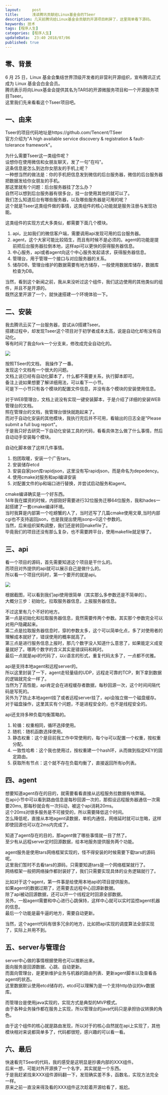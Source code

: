 ```yaml
---   
layout:     post  
title:      浅读腾讯贡献给Linux基金会的TSeer
description: 几天前腾讯给Linux基金会贡献的开源项目刷屏了，这里简单看下源码。    
keywords: 技术 
tags: [程序人生]  
categories: [程序人生]  
updateData:  23:40 2018/07/06   
published: true   
---  
```



## 零、背景

6 月 25 日，Linux 基金会集结世界顶级开发者的非营利开源组织，宣布腾讯正式成为 Linux 基金会白金会员。  
腾讯表示将向Linux基金会提供其名为TARS的开源微服务项目和一个开源服务项目Tseer。  
这里我们先来看看这个Tseer项目吧。  


## 一、由来  

Tseer的项目代码地址是https://github.com/Tencent/TSeer  
官方介绍为"A high available service discovery & registration & fault-tolerance framework"。  


为什么需要Tseer这一类组件呢？  
设想你在使用微信和女朋友聊天，发了一句"在吗"。  
这条信息是怎么到达你女朋友的手机上呢？  
一种想当然的做法是：你的手机把信息发到微信的后台服务器，微信的后台服务器把数据发给你女朋友的手机。  
那这里就有个问题：后台服务器挂了怎么办？  
自然可以想到后台服务器有很多台，挂一台使用其他的就可以了。  
我们怎么知道后台有哪些服务器，以及哪些服务器是可用的呢？  
这个就是Tseer这类组件做的事情，这类组件的核心功能就是服务注册与发现功能。  


这类组件的实现方式大多类似，都需要下面几个模块。  

1. api，比如我们的微信客户端，需要调用api发现可用的后台服务器。  
2. agent，这个大家可能比较陌生，而且有时候不是必须的。agent的功能是提前把后台服务器拉倒本地，这样api可以更快的获得服务器信息。  
3. 中心服务，api或者agent向这个中心服务发起请求，获得服务器信息。  
4. 管理台，用于管理一个接口与对应服务器的关系。  
5. 储存DB，管理台维护的数据需要有地方储存，一般使用数据库储存，数据库检查为DB。  


当然，看到这个新闻之前，我从来没听过这个组件，我们这边使用的其他类似的组件，并且不是开源的。  
既然这里开源了一个，就快速搭建一个环境体验一下。  


## 二、安装

我去腾讯云买了一台服务器，尝试从0搭建Tseer。  
搭建过程中，却发现Tseer这个项目对于初学者成本太高，说是自动化却有没有自动化。  
等有时间了我会fork一个分支来，修改成完全自动化的。  


![](http://res2018.tiankonguse.com/images/2018/07/20180708214002.png)   
   
   
按照TSeer的文档， 我操作了一番。  
发现这个文档有一个很大的问题。  
文档上说已经有自动化脚本了，什么都不需要关系，执行脚本即可。  
备注上说如果想要了解详细用法，可以看下一小节。  
可是下一小节只有各个模块的配置文件信息，并没有各个模块的安装使用信息。  


对于WEB管理台，文档上说没有实现一键安装脚本，于是介绍了详细的安装WEB管理台的文档。  
照在管理台的文档，我管理台很快就跑起来了。  
而对于自动化安装的其他模块，我执行完后并不可用，看输出的日志全是"Please submit a full bug report"。  
于是我只好去研究一下自动化安装工具的代码，看看具体怎么做了什么事情，然后自动动手安装每个模块。  


自动化脚本做了这样几件事情。  


1. 抱团取暖，安装一个广告tars。  
2. 安装储存etcd  
3. 安装自家json库rapidjson，这里没有写rapidjson，而是命名为depedency。  
4. 使用cmake对服务和api编译安装  
5. 对配置文件的ip和端口进行替换，并尝试启动服务和agent。  


cmake编译确实是一个好东西。  
14年我在媒资的时候，内部刚好需要进行32位服务迁移64位服务，我和hades一起搭建了一套cmake编译环境。  
当时我算是内部第一个吃螃蟹的人了，当时还写了几篇cmake使用文章,当时内部cgi也不支持返回json，也是我提出使用jsonp=0这个参数的。  
当然，后来组织架构调整，我们还是转回makefile了。  
毕竟我们的项目还没有那么复杂，也不需要跨平台，使用makefile就足够了。  


## 三、api  

看一个项目的源码，首先需要知道这个项目是干什么的。  
而项目对外提供的api就可以展示自己是做什么的。  
所以看一个项目代码时，第一个要开的就是api。  


![](http://res2018.tiankonguse.com/images/2018/07/20180708142724.png)  


根据截图，可以看到我们api使用很简单（其实那么多参数还是不简单的）。  
大概分三步：初始化，拉取服务器信息，上报服务器信息。  


不过这里有几个不好的地方。  
第一点是初始化和拉取服务器信息，竟然需要传两个参数。其实那个参数完全可以对用户隐藏起来。  
第二点是拉取服务器信息时，穿的参数太多，这个可以简单化点，多了对使用者的理解成本就好了，错误使用的概率就高了。  
第三点是进行服务信息上报时，那几个数字没人知道什么意思了，如果能定义成变量就好了。哪两个数字的含义其实是错误码和耗时。  
最后一点就是api的代码了，以c语言的形式，重复代码太多了，一点都不优雅。  


api是支持本地agent和远程server的。  
所以这里封装了一下，agent走轻量级的UDP，远程走可靠的TCP，剩下拿到数据的逻辑就完全一样了。  
当然为了高性能，api肯定会在进程缓存者数据，每秒回源一次，这个时间间隔代码是写死的。  
另外为了防止本地agent挂了或者远程server挂了，api会独立做一个磁盘缓存。  
对于磁盘操作，这里其实有个问题，不是进程安全的，也不是线程安全的。  


api还支持多种负载均衡策略的。  


1. 轮循：权重相同，循环选择使用。  
2. 随机：随机函数选择使用。  
3. 静态权重：这个是目前我工作中常使用的，每个ip可以配置一个权重，按权重分配。  
4. 一致性哈希：这个我也使用过，按权重建一个hash环，从而做到指定KEY的固定路由。  
5. 获取所有节点：这个就不存在负载均衡了，直接返回所有ip列表。  


## 四、agent 

想要知道agent存在的目的，就需要看看直接从远程服务拉数据有啥弊端。  
在api小节中可以看到路由信息是每秒回源一次的，那假设远程服务器通信一次需要20ms, 那每秒就会有一次抖动，被这个api消耗20ms。  
这个20ms对很多服务是不可接受的，所以需要降低这个时间。  
怎么降低呢，直接从本地agent读数据，单机内通信，网络延时就可以忽略，这样即使回源也可以在2ms内完成了。  


知道了agent存在的目的，那agent做了哪些事情就一目了然了。  
至少有从远程server定时回源数据，给本地服务提供服务两个功能。  


agent服务是使用tars网络框架实现的，怪不得安装的时候需要下载tars的源码呢。  
这里我们暂时不去看tars的源码，只需要知道tars是一个网络框架就行了。  
网络框架一般把网络操作都封装好了，我们只需要实现具体的业务逻辑就行了。  


比如对于这个agent，第一件事是给使用本地api的项目提供服务。  
如果agent的数据过期了，还需要去远程中心回源新数据。  
除了api被动回源数据，还可以开一个线程定时回源全部数据。  
另外，一般agent需要和中心进行心跳保持，这样中心就可以实时监控agent机器的信息。  
最后一个功能是最牛逼的地方，需要自动更新。  


当然，这个agent代码有很多冗余的地方，比如把api实现的调度算法全部实现了，实际上并用不到。  


## 五、server与管理台

server中心做的事情根据使用也可以推断出来。  
面向服务是回源数据、心跳、自动更新。  
而面向管理台，是更新维护业务与机器的路由列表、更新agent脚本以及查看各agent的状态。  
这里数据默认使用etcd储存的，etcd可以理解为是一个支持http协议的kv数据库。  


而管理台是使用java实现的，实现方式是典型的MVP模式。  
由于各种业务操作都在服务上实现，所以管理台的java代码只是承担协议转换的角色。  


由于这个组件的核心就是路由发现，所以对于的核心自然就在api上实现了，其他模块相对来说都简单多了，代码都很短，感兴趣的可以看一看。  



## 六、最后  

快速看完TSeer的代码，我的感受是这明显是抄袭内部的XXX组件。   
后来一想，可能对外开源换了一个名字，其实就是一个东西。  
于是我赶紧找来XXX组件源码翻一下，发现确实差不多，函数名，实现方法完全一样。  
原来之前一直没来得及看的XXX组件这次趁着开源给看了，尴尬。   
